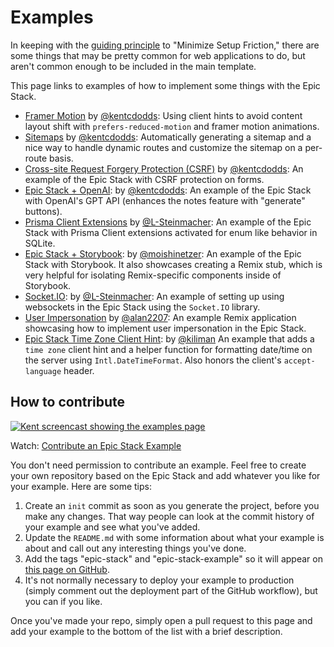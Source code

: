 # Examples

In keeping with the [guiding principle](guiding-principles.md) to "Minimize
Setup Friction," there are some things that may be pretty common for web
applications to do, but aren't common enough to be included in the main
template.

This page links to examples of how to implement some things with the Epic Stack.

- [Framer Motion](https://github.com/kentcdodds/epic-stack-with-framer-motion)
  by [@kentcdodds](https://github.com/kentcdodds): Using client hints to avoid
  content layout shift with `prefers-reduced-motion` and framer motion
  animations.
- [Sitemaps](https://github.com/kentcdodds/epic-stack-with-sitemap) by
  [@kentcdodds](https://github.com/kentcdodds): Automatically generating a
  sitemap and a nice way to handle dynamic routes and customize the sitemap on a
  per-route basis.
- [Cross-site Request Forgery Protection (CSRF)](https://github.com/kentcdodds/epic-stack-with-csrf)
  by [@kentcdodds](https://github.com/kentcdodds): An example of the Epic Stack
  with CSRF protection on forms.
- [Epic Stack + OpenAI](https://github.com/kentcdodds/epic-ai): by
  [@kentcdodds](https://github.com/kentcdodds): An example of the Epic Stack
  with OpenAI's GPT API (enhances the notes feature with "generate" buttons).
- [Prisma Client Extensions](https://github.com/L-Steinmacher/epic-stack-with-prisma-client-extensions)
  by
  [@L-Steinmacher](https://github.com/L-Steinmacher/epic-stack-with-prisma-client-extensions):
  An example of the Epic Stack with Prisma Client extensions activated for enum
  like behavior in SQLite.
- [Epic Stack + Storybook](https://github.com/moishinetzer/epic-stack-with-storybook): by
  [@moishinetzer](https://github.com/moishinetzer): An example of the Epic Stack
  with Storybook. It also showcases creating a Remix stub, which is very helpful for
  isolating Remix-specific components inside of Storybook.
- [Socket.IO](https://github.com/L-Steinmacher/epic-stack-with-socket.io): by
  [@L-Steinmacher](https://github.com/L-Steinmacher):
  An example of setting up using websockets in the Epic Stack using the `Socket.IO` library.
- [User Impersonation](https://github.com/alan2207/epic-stack-with-user-impersonation) by
  [@alan2207](https://github.com/alan2207): 
  An example Remix application showcasing how to implement user impersonation in the Epic Stack.
- [Epic Stack Time Zone Client Hint](https://github.com/kiliman/epic-stack-time-zone): by
  [@kiliman](https://github.com/kiliman)
  An example that adds a `time zone` client hint and a helper function for formatting date/time
  on the server using `Intl.DateTimeFormat`. Also honors the client's `accept-language` header.

## How to contribute

[![Kent screencast showing the examples page](https://github.com/epicweb-dev/epic-stack/assets/1500684/7074f1db-c918-42c6-a724-0b082168395f)](https://www.epicweb.dev/tips/contribute-an-epic-stack-example)

Watch:
[Contribute an Epic Stack Example](https://www.epicweb.dev/tips/contribute-an-epic-stack-example)

You don't need permission to contribute an example. Feel free to create your own
repository based on the Epic Stack and add whatever you like for your example.
Here are some tips:

1. Create an `init` commit as soon as you generate the project, before you make
   any changes. That way people can look at the commit history of your example
   and see what you've added.
2. Update the `README.md` with some information about what your example is about
   and call out any interesting things you've done.
3. Add the tags "epic-stack" and "epic-stack-example" so it will appear on
   [this page on GitHub](https://github.com/topics/epic-stack-example).
4. It's not normally necessary to deploy your example to production (simply
   comment out the deployment part of the GitHub workflow), but you can if you
   like.

Once you've made your repo, simply open a pull request to this page and add your
example to the bottom of the list with a brief description.
